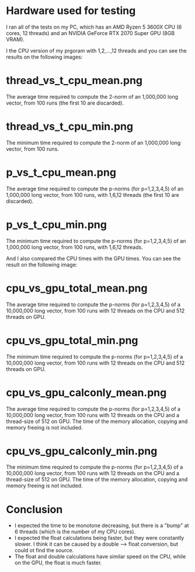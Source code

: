 # Hardware used for testing

I ran all of the tests on my PC, which has an AMD Ryzen 5 3600X CPU (6 cores, 12 threads) and an NVIDIA GeForce RTX 2070 Super GPU (8GB VRAM).

I the CPU version of my prgoram with 1,2,...,12 threads and you can see the results on the following images:

# thread_vs_t_cpu_mean.png
The average time required to compute the 2-norm of an 1,000,000 long vector, from 100 runs (the first 10 are discarded).

# thread_vs_t_cpu_min.png
The minimum time required to compute the 2-norm of an 1,000,000 long vector, from 100 runs.

# p_vs_t_cpu_mean.png
The average time required to compute the p-norms (for p=1,2,3,4,5) of an 1,000,000 long vector, from 100 runs, with 1,6,12 threads (the first 10 are discarded).

# p_vs_t_cpu_min.png
The minimum time required to compute the p-norms (for p=1,2,3,4,5) of an 1,000,000 long vector, from 100 runs, with 1,6,12 threads.

And I also compared the CPU times with the GPU times. You can see the result on the following image:

# cpu_vs_gpu_total_mean.png
The average time required to compute the p-norms (for p=1,2,3,4,5) of a 10,000,000 long vector, from 100 runs with 12 threads on the CPU and 512 threads on GPU.

# cpu_vs_gpu_total_min.png
The minimum time required to compute the p-norms (for p=1,2,3,4,5) of a 10,000,000 long vector, from 100 runs with 12 threads on the CPU and 512 threads on GPU.

# cpu_vs_gpu_calconly_mean.png
The average time required to compute the p-norms (for p=1,2,3,4,5) of a 10,000,000 long vector, from 100 runs with 12 threads on the CPU and a thread-size of 512 on GPU. The time of the memory allocation, copying and memory freeing is not included.

# cpu_vs_gpu_calconly_min.png
The minimum time required to compute the p-norms (for p=1,2,3,4,5) of a 10,000,000 long vector, from 100 runs with 12 threads on the CPU and a thread-size of 512 on GPU. The time of the memory allocation, copying and memory freeing is not included.

# Conclusion
- I expected the time to be monotone decreasing, but there is a "bump" at 6 threads (which is the number of my CPU cores).
- I expected the float calculations being faster, but they  were constantly slower. I think it can be caused by a double --> float conversion, but could ot find the source.
- The float and double calculations have similar speed on the CPU, while on the GPU, the float is much faster.
